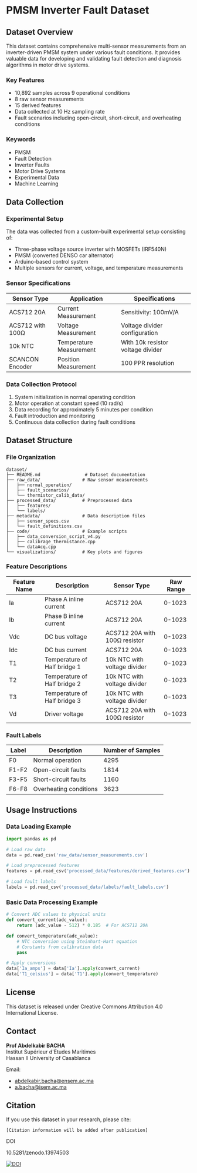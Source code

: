 # PMSM Inverter Fault Dataset

## Dataset Overview
This dataset contains comprehensive multi-sensor measurements from an inverter-driven PMSM system under various fault conditions. It provides valuable data for developing and validating fault detection and diagnosis algorithms in motor drive systems.

### Key Features
- 10,892 samples across 9 operational conditions
- 8 raw sensor measurements
- 15 derived features
- Data collected at 10 Hz sampling rate
- Fault scenarios including open-circuit, short-circuit, and overheating conditions

### Keywords
- PMSM
- Fault Detection
- Inverter Faults
- Motor Drive Systems
- Experimental Data
- Machine Learning

## Data Collection

### Experimental Setup
The data was collected from a custom-built experimental setup consisting of:
- Three-phase voltage source inverter with MOSFETs (IRF540N)
- PMSM (converted DENSO car alternator)
- Arduino-based control system
- Multiple sensors for current, voltage, and temperature measurements

### Sensor Specifications
| Sensor Type | Application | Specifications |
|-------------|-------------|----------------|
| ACS712 20A | Current Measurement | Sensitivity: 100mV/A |
| ACS712 with 100Ω | Voltage Measurement | Voltage divider configuration |
| 10k NTC | Temperature Measurement | With 10k resistor voltage divider |
| SCANCON Encoder | Position Measurement | 100 PPR resolution |

### Data Collection Protocol
1. System initialization in normal operating condition
2. Motor operation at constant speed (10 rad/s)
3. Data recording for approximately 5 minutes per condition
4. Fault introduction and monitoring
5. Continuous data collection during fault conditions

## Dataset Structure

### File Organization
```
dataset/
├── README.md                 # Dataset documentation
├── raw_data/                # Raw sensor measurements
│   ├── normal_operation/
│   ├── fault_scenarios/
│   └── thermistor_calib_data/
├── processed_data/          # Preprocessed data
│   ├── features/
│   └── labels/
├── metadata/                # Data description files
│   ├── sensor_specs.csv
│   └── fault_definitions.csv
├── code/                    # Example scripts
│   ├── data_conversion_script_v4.py
│   ├── calibrage_thermistance.cpp
│   └── dataAcq.cpp
└── visualizations/          # Key plots and figures
```

### Feature Descriptions
| Feature Name | Description | Sensor Type | Raw Range |
|--------------|-------------|-------------|-----------|
| Ia | Phase A inline current | ACS712 20A | 0-1023 |
| Ib | Phase B inline current | ACS712 20A | 0-1023 |
| Vdc | DC bus voltage | ACS712 20A with 100Ω resistor | 0-1023 |
| Idc | DC bus current | ACS712 20A | 0-1023 |
| T1 | Temperature of Half bridge 1 | 10k NTC with voltage divider | 0-1023 |
| T2 | Temperature of Half bridge 2 | 10k NTC with voltage divider | 0-1023 |
| T3 | Temperature of Half bridge 3 | 10k NTC with voltage divider | 0-1023 |
| Vd | Driver voltage | ACS712 20A with 100Ω resistor | 0-1023 |

### Fault Labels
| Label | Description | Number of Samples |
|-------|-------------|------------------|
| F0 | Normal operation | 4295 |
| F1-F2 | Open-circuit faults | 1814 |
| F3-F5 | Short-circuit faults | 1160 |
| F6-F8 | Overheating conditions | 3623 |

## Usage Instructions

### Data Loading Example
```python
import pandas as pd

# Load raw data
data = pd.read_csv('raw_data/sensor_measurements.csv')

# Load preprocessed features
features = pd.read_csv('processed_data/features/derived_features.csv')

# Load fault labels
labels = pd.read_csv('processed_data/labels/fault_labels.csv')
```

### Basic Data Processing Example
```python
# Convert ADC values to physical units
def convert_current(adc_value):
    return (adc_value - 512) * 0.185  # For ACS712 20A

def convert_temperature(adc_value):
    # NTC conversion using Steinhart-Hart equation
    # Constants from calibration data
    pass

# Apply conversions
data['Ia_amps'] = data['Ia'].apply(convert_current)
data['T1_celsius'] = data['T1'].apply(convert_temperature)
```

## License
This dataset is released under Creative Commons Attribution 4.0 International License.

## Contact
**Prof Abdelkabir BACHA**  
Institut Supérieur d'Etudes Maritimes  
Hassan II University of Casablanca

Email:
- abdelkabir.bacha@ensem.ac.ma
- a.bacha@isem.ac.ma

## Citation
If you use this dataset in your research, please cite:
```
[Citation information will be added after publication]
```

DOI

10.5281/zenodo.13974503

[![DOI](https://zenodo.org/badge/DOI/10.5281/zenodo.13974503.svg)](https://doi.org/10.5281/zenodo.13974503)



